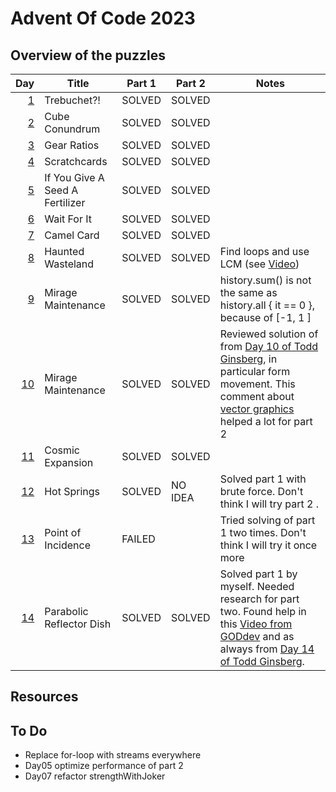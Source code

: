 # Advent Of Code 2023

## Overview of the puzzles

|  Day | Title                           | Part 1 | Part 2  | Notes                                                                                                                                          |
|-----:|---------------------------------|--------|---------|------------------------------------------------------------------------------------------------------------------------------------------------|
|  [1] | Trebuchet?!                     | SOLVED | SOLVED  |                                                                                                                                                |
|  [2] | Cube Conundrum                  | SOLVED | SOLVED  |                                                                                                                                                |
|  [3] | Gear Ratios                     | SOLVED | SOLVED  |                                                                                                                                                |
|  [4] | Scratchcards                    | SOLVED | SOLVED  |                                                                                                                                                |
|  [5] | If You Give A Seed A Fertilizer | SOLVED | SOLVED  |                                                                                                                                                |
|  [6] | Wait For It                     | SOLVED | SOLVED  |                                                                                                                                                |
|  [7] | Camel Card                      | SOLVED | SOLVED  |                                                                                                                                                |
|  [8] | Haunted Wasteland               | SOLVED | SOLVED  | Find loops and use LCM (see [Video])                                                                                                           |
|  [9] | Mirage Maintenance              | SOLVED | SOLVED  | history.sum() is not the same as history.all { it == 0 }, because of [-1, 1 ]                                                                  |
| [10] | Mirage Maintenance              | SOLVED | SOLVED  | Reviewed solution of from [Day 10 of Todd Ginsberg], in particular form movement. This comment about [vector graphics] helped a lot for part 2 |
| [11] | Cosmic Expansion                | SOLVED | SOLVED  |                                                                                                                                                |
| [12] | Hot Springs                     | SOLVED | NO IDEA | Solved part 1 with brute force. Don't think I will try part 2          .                                                                       |
| [13] | Point of Incidence              | FAILED |         | Tried solving of part 1 two times. Don't think I will try it once more                                                                         |
| [14] | Parabolic Reflector Dish        | SOLVED | SOLVED  | Solved part 1 by myself. Needed research for part two. Found help in this [Video from GODdev] and as always from [Day 14 of Todd Ginsberg].    |   

## Resources

## To Do
* Replace for-loop with streams everywhere
* Day05 optimize performance of part 2
* Day07 refactor strengthWithJoker


[1]: src/main/kotlin/Day01.kt
[2]: src/main/kotlin/Day02.kt
[3]: src/main/kotlin/Day03.kt
[4]: src/main/kotlin/Day04.kt
[5]: src/main/kotlin/Day05.kt
[6]: src/main/kotlin/Day06.kt
[7]: src/main/kotlin/Day07.kt
[8]: src/main/kotlin/Day08.kt
[9]: src/main/kotlin/Day09.kt
[10]: src/main/kotlin/Day10.kt
[11]: src/main/kotlin/Day11.kt
[12]: src/main/kotlin/Day12.kt
[13]: src/main/kotlin/Day13.kt
[14]: src/main/kotlin/Day14.kt

[Video]: https://www.youtube.com/watch?v=UFa236NO4TU
[vector graphics]: https://www.reddit.com/r/adventofcode/comments/18fgddy/2023_day_10_part_2_using_a_rendering_algorithm_to/
[Day 10 of Todd Ginsberg]: https://todd.ginsberg.com/post/advent-of-code/2023/day10/
[Day 14 of Todd Ginsberg]: https://todd.ginsberg.com/post/advent-of-code/2023/day14/
[Video from GODdev]: https://www.youtube.com/watch?v=hxC3MmhyUDM
